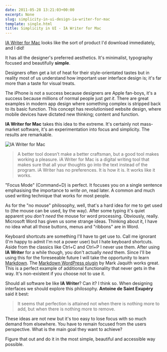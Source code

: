 ```yaml
---
date: 2011-05-28 13:21:03+00:00
excerpt: None
slug: simplicity-in-ui-design-ia-writer-for-mac
template: single.html
title: Simplicity in UI - IA Writer for Mac
---
```


[IA Writer for Mac](http://www.informationarchitects.jp/en/ia-writer-for-mac/) looks like the sort of product I'd download immediately, and I did!

It has all the designer's preferred aesthetics. It's minimalist, typography focused and beautifully **simple**.

Designers often get a lot of heat for their style-orientated tastes but in reality most of us understand how important user interface design is; it's far more than a taste for visual treats.

The iPhone is not a success because designers are Apple fan-boys, it's a success because millions of normal people just _get it_. There are great examples in modern app design where something complex is stripped back to its basic function. This concept has revolutionised website design, where mobile devices have dictated new thinking; content and function.

**IA Writer for Mac** takes this idea to the extreme. It's certainly not mass-market software, it's an experimentation into focus and simplicity. The results are remarkable.

![IA Writer for Mac](/images/blog/2011/iawriter.jpg)

> A better tool doesn’t make a better craftsman, but a good tool makes working a pleasure. iA Writer for Mac is a digital writing tool that makes sure that all your thoughts go into the text instead of the program. iA Writer has no preferences. It is how it is. It works like it works.

"Focus Mode" (Command+D) is perfect. It focuses you on a single sentence emphasising the importance to _write on_, read later. A common and much used writing technique that works for most people.

As for the "no mouse" philosophy, well, that's a hard idea for me to get used to (the mouse can be used, by the way). After some typing it's quiet apparent you _don't need_ the mouse for word processing. Obviously, really. Microsoft Word has given us some strange ideas. Thinking about it, I have no idea what all those buttons, menus and "ribbons" are in Word.

Keyboard shortcuts are something I'll have to get use to. Call me ignorant (I'm happy to admit I'm not a power user) but I hate keyboard shortcuts. Aside from the classics like Ctrl+C and Ctrl+P I never use them. After using **IA Writer** for a while though, you don't actually _need_ them. Since I'll be using this for the foreseeable future I will take the opportunity to learn [Markdown](http://daringfireball.net/projects/markdown/syntax). The [Markdown WordPress plugin](http://wordpress.org/extend/plugins/markdown-on-save/) by Mark Jaquith works great. This is a perfect example of additional functionality that never gets in the way. It's non-existent if you choose not to use it.

Should all software be like **IA Writer**? Can it? I think so. When designing interfaces we should explore this philosophy. **Antoine de Saint Exupéry** said it best:

> It seems that perfection is attained not when there is nothing more to add, but when there is nothing more to remove.

These ideas are not new but it's too easy to lose focus with so much demand from elsewhere. You have to remain focused from the users perspective. What is the main goal they want to achieve?

Figure that out and do it in the most simple, beautiful and accessible way possible.
